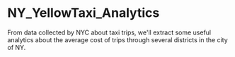 # NY_YellowTaxi_Analytics
From data collected by NYC about taxi trips, we'll extract some useful analytics about the average cost of trips through several districts in the city of NY.
